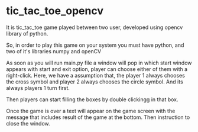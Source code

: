 # tic_tac_toe_opencv

It is tic_tac_toe game played between two user, developed using opencv library of python.

So, in order to play this game on your system you must have python, and two of it's libraries numpy and openCV

As soon as you will run main.py file a window will pop in which start window appears with start and exit option, player can choose either of them with a right-click.
Here, we have a assumption that, the player 1 always chooses the cross symbol and player 2 always chooses the circle symbol. And its always players 1 turn first.

Then players can start filling the boxes by double clickingg in that box.

Once the game is over a text will appear on the game screen with the message that includes result of the game at the bottom. Then instruction to close the window.
